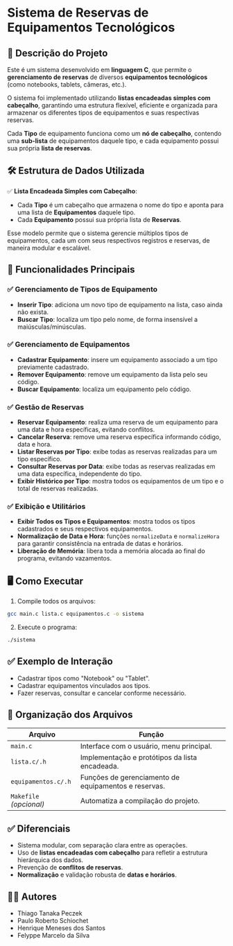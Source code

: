 
# Sistema de Reservas de Equipamentos Tecnológicos

## 📌 Descrição do Projeto

Este é um sistema desenvolvido em **linguagem C**, que permite o **gerenciamento de reservas** de diversos **equipamentos tecnológicos** (como notebooks, tablets, câmeras, etc.).

O sistema foi implementado utilizando **listas encadeadas simples com cabeçalho**, garantindo uma estrutura flexível, eficiente e organizada para armazenar os diferentes tipos de equipamentos e suas respectivas reservas.

Cada **Tipo** de equipamento funciona como um **nó de cabeçalho**, contendo uma **sub-lista** de equipamentos daquele tipo, e cada equipamento possui sua própria **lista de reservas**.

## 🛠️ Estrutura de Dados Utilizada

✅ **Lista Encadeada Simples com Cabeçalho**:  
- Cada **Tipo** é um cabeçalho que armazena o nome do tipo e aponta para uma lista de **Equipamentos** daquele tipo.  
- Cada **Equipamento** possui sua própria lista de **Reservas**.  

Esse modelo permite que o sistema gerencie múltiplos tipos de equipamentos, cada um com seus respectivos registros e reservas, de maneira modular e escalável.

## 🚀 Funcionalidades Principais

### ✅ Gerenciamento de Tipos de Equipamento
- **Inserir Tipo**: adiciona um novo tipo de equipamento na lista, caso ainda não exista.
- **Buscar Tipo**: localiza um tipo pelo nome, de forma insensível a maiúsculas/minúsculas.

### ✅ Gerenciamento de Equipamentos
- **Cadastrar Equipamento**: insere um equipamento associado a um tipo previamente cadastrado.
- **Remover Equipamento**: remove um equipamento da lista pelo seu código.
- **Buscar Equipamento**: localiza um equipamento pelo código.

### ✅ Gestão de Reservas
- **Reservar Equipamento**: realiza uma reserva de um equipamento para uma data e hora específicas, evitando conflitos.
- **Cancelar Reserva**: remove uma reserva específica informando código, data e hora.
- **Listar Reservas por Tipo**: exibe todas as reservas realizadas para um tipo específico.
- **Consultar Reservas por Data**: exibe todas as reservas realizadas em uma data específica, independente do tipo.
- **Exibir Histórico por Tipo**: mostra todos os equipamentos de um tipo e o total de reservas realizadas.

### ✅ Exibição e Utilitários
- **Exibir Todos os Tipos e Equipamentos**: mostra todos os tipos cadastrados e seus respectivos equipamentos.
- **Normalização de Data e Hora**: funções `normalizeData` e `normalizeHora` para garantir consistência na entrada de datas e horários.
- **Liberação de Memória**: libera toda a memória alocada ao final do programa, evitando vazamentos.

## 🖥️ Como Executar

1. Compile todos os arquivos:  
```bash
gcc main.c lista.c equipamentos.c -o sistema
```

2. Execute o programa:  
```bash
./sistema
```

## ✅ Exemplo de Interação

- Cadastrar tipos como "Notebook" ou "Tablet".
- Cadastrar equipamentos vinculados aos tipos.
- Fazer reservas, consultar e cancelar conforme necessário.

## 📝 Organização dos Arquivos

| Arquivo            | Função                                      |
|--------------------|---------------------------------------------|
| `main.c`           | Interface com o usuário, menu principal.    |
| `lista.c/.h`       | Implementação e protótipos da lista encadeada. |
| `equipamentos.c/.h`| Funções de gerenciamento de equipamentos e reservas. |
| `Makefile` _(opcional)_ | Automatiza a compilação do projeto. |

## ✅ Diferenciais

- Sistema modular, com separação clara entre as operações.
- Uso de **listas encadeadas com cabeçalho** para refletir a estrutura hierárquica dos dados.
- Prevenção de **conflitos de reservas**.
- **Normalização** e validação robusta de **datas e horários**.

## 🧑‍💻 Autores

- Thiago Tanaka Peczek
- Paulo Roberto Schiochet
- Henrique Meneses dos Santos
- Felyppe Marcelo da Silva
